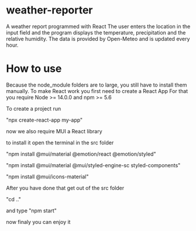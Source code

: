# weather-reporter

A weather report programmed with React 
The user enters the location in the input field and the program displays the temperature, precipitation and the relative humidity.
The data is provided by Open-Meteo and is updated every hour.

# How to use
Because the node_module folders are to large, you still have to install them manually.
To make React work you first need to create a React App
For that you require Node >= 14.0.0 and npm >= 5.6
 
 To create a project run
 
"npx create-react-app my-app"

now we also require MUI a React library

to install it open the terminal in the src folder

"npm install @mui/material @emotion/react @emotion/styled"

"npm install @mui/material @mui/styled-engine-sc styled-components"

"npm install @mui/icons-material"

After you have done that get out of the src folder

"cd .."

and type
"npm start"

now finaly you can enjoy it

